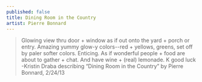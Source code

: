 ```yaml
---
published: false
title: Dining Room in the Country
artist: Pierre Bonnard
---
```


> Glowing view thru door + window as if out onto the yard + porch or
> entry. Amazing yummy glow-y colors--red + yellows, greens, set off by
> paler softer colors. Enticing. As if wonderful people + food are about
> to gather + chat. And have wine + (real) lemonade. K good luck
> -Kristin Draba describing “Dining Room in the Country” by Pierre Bonnard, 2/24/13